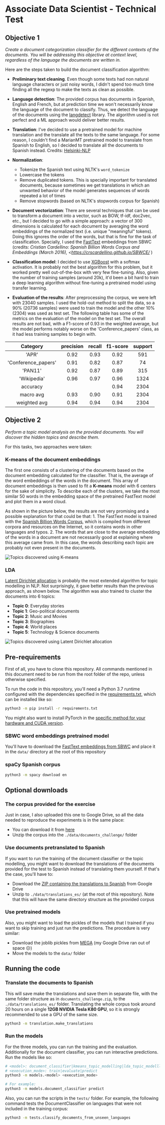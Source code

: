 # Associate Data Scientist - Technical Test

## Objective 1

_Create a document categorization classifier for the different contexts of the documents. You will be addressing this objective at context level,
regardless of the language the documents are written in._

Here are the steps taken to build the document classification algorithm:

-   **Preliminary text cleaning**. Even though some texts had non natural language characters or just noisy words, I didn't spend too much time finding all the regexp to make the texts as clean as possible.
-   **Language detection**: The provided corpus has documents in Spanish, English and French, but at prediction time we won't necessarily know the language of the document to classify. Thus, we detect the language of the documents using the [langdetect](https://github.com/Mimino666/langdetect) library. The algorithm used is not perfect and a ML approach would deliver better results.
-   **Translation**: I've decided to use a pretrained model for machine translation and the translate all the texts to the same language. For some reason, I couldn't find a MarianMT pretrained model to translate from Spanish to English, so I decided to translate all the documents to Spanish instead. Credits: [Helsinki-NLP](https://huggingface.co/Helsinki-NLP)
-   **Normalization**:
    -   Tokenize the Spanish text using NLTK's `word_tokenize`
    -   Lowercase the tokens
    -   Remove duplicated tokens. This is specially important for translated documents, because sometimes we get translations in which an unwanted behavior of the model generates sequences of words repeated a lot of times
    -   Remove stopwords (based on NLTK's stopwords corpus for Spanish)
-   **Document vectorization**: There are several techniques that can be used to transform a document into a vector, such as BOW, tf-idf, doc2vec, etc., but I decided to go with a simple approach: a vector of 300 dimensions is calculated for each document by averaging the word embeddings of the normalized text (i.e. unique "meaningful" tokens). Doing this ignores the order of the words, but that is fine for the task of classification. Specially, I used the [FastText](https://github.com/facebookresearch/fastText) embeddings from SBWC (credits: _Cristian Cardellino: Spanish Billion Words Corpus and Embeddings (March 2016), &lt;<https://crscardellino.github.io/SBWCE/>_ )
-   **Classification model**: I decided to use [XGBoost](https://arxiv.org/pdf/1603.02754.pdf) with a softmax activation. It is probably not the best algorithm for this problem, but it worked pretty well out-of-the-box with very few fine-tuning. Also, given the number of training samples (around 20k), it'd been a bit hard to train a deep learning algorithm without fine-tuning a pretrained model using transfer learning.

-   **Evaluation of the results**: After preprocessing the corpus, we were left with 23040 samples. I used the hold-out method to split the data, so a 90% (20736 samples) were used to train the model and the other 10% (2304) was used as test set. The following table has some of the metrics on the evaluation of the model on the test set. The overall results are not bad, with a F1-score of 0.93 in the weighted average, but the model performs notably worse on the 'Conference_papers' class, as it had less training samples to begin with.

|       Category      | precision | recall | f1-score | support |
| :-----------------: | :-------: | :----: | :------: | :-----: |
|        'APR'        |    0.92   |  0.93  |   0.92   |   591   |
| 'Conference_papers' |    0.91   |  0.82  |   0.87   |    74   |
|       'PAN11'       |    0.92   |  0.87  |   0.89   |   315   |
|     'Wikipedia'     |    0.96   |  0.97  |   0.96   |   1324  |
|       accuracy      |           |        |   0.94   |   2304  |
|      macro avg      |    0.93   |  0.90  |   0.91   |   2304  |
|     weighted avg    |    0.94   |  0.94  |   0.94   |   2304  |

## Objective 2

_Perform a topic model analysis on the provided documents. You will discover the hidden topics and describe them._

For this tasks, two approaches were taken:

### K-means of the document embeddings

The first one consists of a clustering of the documents based on the document embedding calculated for the classifier. That is, the average of the word embeddings of the words in the document. This array of document embeddings is then used to fit a **K-means** model with 6 centers for the sake of simplicity. To describe each of the clusters, we take the most similar 50 words in the embedding space of the pretrained FastText model and plot them in a word cloud.

As shown in the picture below, the results are not very promising and a possible explanation for that could be that:
1\. The FastText model is trained with the [Spanish Billion Words Corpus](http://crscardellino.github.io/SBWCE/), which is compiled from different corpora and resources on the Internet, so it contains words in other languages and typos.
2\. The words that are close to the average embedding of the words in a document are not necessarily good at explaining where this average came from. In this case, the words describing each topic are probably not even present in the documents.

![Topics discovered using K-means](./imgs/kmeans_topics_6.png)

### LDA

[Latent Dirichlet allocation](http://www.jmlr.org/papers/volume3/blei03a/blei03a.pdf) is probably the most extended algorithm for topic modelling in NLP. Not surprisingly, it gave better results than the previous approach, as shown below. The algorithm was also trained to cluster the documents into 6 topics:

-   **Topic 0**: Everyday stories
-   **Topic 1**: Geo-political documents
-   **Topic 2**: Music and Movies
-   **Topic 3**: Biographies
-   **Topic 4**: World places
-   **Topic 5**: Technology & Science documents

![Topics discovered using Latent Dirichlet allocation](./imgs/lda_topics_6.png)

## Pre-requirements

First of all, you have to clone this repository. All commands mentioned in this document need to be run from the root folder of the repo, unless otherwise specified.

To run the code in this repository, you'll need a Python 3.7 runtime configured with the dependencies specified in the [requirements.txt](requirements.txt), which can be installed like so:

```bash
python3 -m pip install -r requirements.txt
```

You might also want to install PyTorch in the [specific method for your hardware and CUDA version](https://pytorch.org/get-started/locally/).

### SBWC word embeddings pretrained model

You'll have to download the [FastText embeddings from SBWC](http://dcc.uchile.cl/~jperez/word-embeddings/fasttext-sbwc.vec.gz) and place it in the `data/` directory at the root of this repository

### spaCy Spanish corpus

```bash
python3 -m spacy download en
```

## Optional downloads

### The corpus provided for the exercise

Just in case, I also uploaded this one to Google Drive, so all the data needed to reproduce the experiments is in the same place:

-   You can download it from [here](https://drive.google.com/file/d/1RAK9Z6dheGnEBQI8fRlhIFM7X8BQQz_3/view?usp=sharing)
-   Unzip the corpus into the `./data/documents_challenge/` folder

### Use documents pretranslated to Spanish

If you want to run the training of the document classifier or the topic modelling, you might want to download the translations of the documents provided for the test to Spanish instead of translating them yourself. If that's the case, you'll have to:

-   Download the [ZIP containing the translations to Spanish](https://drive.google.com/file/d/1V7v2SGQNlKXqf8cbz4Az_ab-nrRsk_jn/view?usp=sharing) from Google Drive
-   Unzip to `./data/translations_es/` (at the root of this repository). Note that this will have the same directory structure as the provided corpus

### Use pretrained models

Also, you might want to load the pickles of the models that I trained if you want to skip training and just run the predictions. The procedure is very similar:

-   Download the joblib pickles from [MEGA](https://mega.nz/folder/JI4SSYAY#YlQJo8tBOuvZgoY_TuZdFw) (my Google Drive ran out of space ☹️)
-   Move the models to the `data/` folder

## Running the code

### Translate the documents to Spanish

This will save make the translations and save them in separate file, with the same folder structure as in `documents_challenge.zip`, to the `./data/translations_es/` folder. Translating the whole corpus took around 20 hours on a single **12GB NVIDIA Tesla K80 GPU**, so it is strongly recommended to use a GPU of the same size.

```bash
python3 -m translation.make_translations
```

### Run the models

For the three models, you can run the training and the evaluation. Additionally for the document classifier, you can run interactive predictions. Run the models like so:

```bash
# <model>: document_classifier|kmeans_topic_modelling|lda_topic_modellling
# <execution_mode>: train|evaluate|predict
python3 -m models.<model> <execution_mode>

# For example:
python3 -m models.document_classifier predict
```

Also, you can run the scripts in the `tests/` folder. For example, the following command tests the DocumentClassifier on languages that were not included in the training corpus:

```bash
python3 -m tests.classify_documents_from_unseen_languages
```

